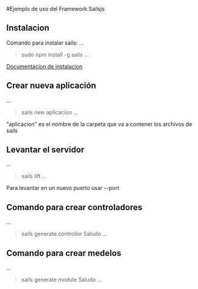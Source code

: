 #Ejemplo de uso del Framework Sailsjs
## Instalacion
Comando para instalar sails:
...
>sudo npm install -g sails
...

[Documentacion de instalacion](http://sailsjs.com/get-started)

## Crear nueva aplicación

...
> sails new aplicacion
...

"aplicacion" es el nombre de la carpeta que va a contener los archivos de sails

## Levantar el servidor

...
> sails lift
...

Para levantar en un nuevo puerto usar --port

## Comando para crear controladores

...
> sails generate controller Saludo
...

## Comando para crear medelos

...
> sails generate module Saludo
...